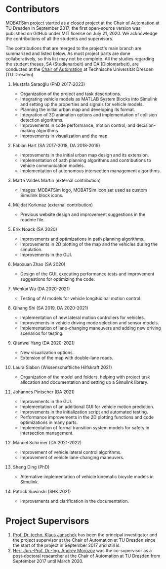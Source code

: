 # Contributors

[MOBATSim project](https://tu-dresden.de/ing/elektrotechnik/ifa/at/forschung/research-projects) started as a closed project at the [Chair of Automation](https://tu-dresden.de/ing/elektrotechnik/ifa/at) at TU Dresden in September 2017; the first open-source version was published on GitHub under MIT license on July 21, 2020.
We acknowledge the contributions of all the students and supervisors.

The contributions that are merged to the project's main branch are summarized and listed below. As most project parts are done collaboratively, so this list may not be complete.
All the studies regarding the student theses, SA (Studienarbeit) and DA (Diplomarbeit), are conducted at the [Chair of Automation](https://tu-dresden.de/ing/elektrotechnik/ifa/at) at Technische Universität Dresden (TU Dresden). 

1.	Mustafa Saraoğlu (PhD 2017-2023)
    * Organization of the project and task descriptions.
    * Integrating vehicle models as MATLAB System Blocks into Simulink and setting up the properties and signals for vehicle models. 
    * Planning the initial urban map and developing its format.
    * Integration of 3D animation options and implementation of collision detection algorithms.
    * Improvements in code performance, motion control, and decision-making algorithms.
    * Improvements in visualization and the map.

2.	Fabian Hart (SA 2017-2018, DA 2018-2019)
    * Improvements in the initial urban map design and its extension.
    * Implementation of path planning algorithms and contributions to vehicle communication models.
    * Implementation of autonomous intersection management algorithms.

3.	Marta Valdes Martin (external contribution)
    * Images: MOBATSim logo, MOBATSim icon set used as custom Simulink block icons.

4.	Müjdat Korkmaz (external contribution)
    * Previous website design and improvement suggestions in the readme file. 

5.	Erik Noack (SA 2020)
    * Improvements and optimizations in path planning algorithms.
    * Improvements in 2D plotting of the map and the vehicles during the simulation.
    * Improvements in the GUI.

6.	Maoxuan Zhao (SA 2020)
    * Design of the GUI, executing performance tests and improvement suggestions for optimizing the code.

7.	Wenkai Wu (DA 2020-2021)
    * Testing of AI models for vehicle longitudinal motion control.

8.	Qihang Shi (SA 2019, DA 2020-2021)
    * Implementation of new lateral motion controllers for vehicles.
    * Improvements in vehicle driving mode selection and sensor models.
    * Implementation of lane-changing maneuvers and adding new driving scenarios for testing.

9.	Qianwei Yang (DA 2020-2021)
    * New visualization options.
    * Extension of the map with double-lane roads.

10.	Laura Slabon (Wissenschaftliche Hilfskraft 2021)
    * Organization of the model and folders, helping with project task allocation and documentation and setting up a Simulink library.

11.	Johannes Pintscher (DA 2021)
    * Improvements in the GUI.
    * Implementation of an additional GUI for vehicle motion prediction.
    * Improvements in the initialization script and automated testing.
    * Performance improvements in the 2D plotting functions and code optimizations in many parts.
    * Implementation of formal transition system models for safety in intersection management.

12.	Manuel Schirmer (DA 2021-2022)
    * Improvement of vehicle lateral control algorithms.
    * Improvement of vehicle lane-changing maneuvers.

13.	Sheng Ding (PhD)
    * Alternative implementation of vehicle kinematic bicycle models in Simulink.

14.	Patrick Suwinski (SHK 2021)
    * Improvements and clarification in the documentation.
    
# Project Supervisors

1.	[Prof. Dr. techn. Klaus Janschek](https://tu-dresden.de/ing/elektrotechnik/ifa/at/die-professur/inhaber) has been the principal investigator and the project supervisor at the Chair of Automation at TU Dresden since the start of the project in September 2017 and still is.
2.	[Herr Jun.-Prof. Dr.-Ing. Andrey Morozov](https://www.ias.uni-stuttgart.de/institut/team/Morozov/) was the co-supervisor as a post-doctoral researcher at the Chair of Automation at TU Dresden from September 2017 until March 2020.

